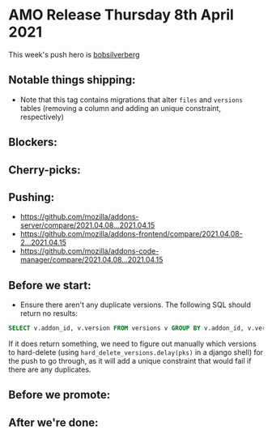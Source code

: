 # AMO Release Thursday 8th April 2021

This week's push hero is [bobsilverberg](https://github.com/bobsilverberg)

## Notable things shipping:
- Note that this tag contains migrations that alter `files` and `versions` tables (removing a column and adding an unique constraint, respectively)

## Blockers:

## Cherry-picks:

## Pushing:

- https://github.com/mozilla/addons-server/compare/2021.04.08...2021.04.15
- https://github.com/mozilla/addons-frontend/compare/2021.04.08-2...2021.04.15
- https://github.com/mozilla/addons-code-manager/compare/2021.04.08...2021.04.15

## Before we start:
- Ensure there aren't any duplicate versions. The following SQL should return no results:
```sql
SELECT v.addon_id, v.version FROM versions v GROUP BY v.addon_id, v.version HAVING count(v.id) > 1
```
If it does return something, we need to figure out manually which versions to hard-delete (using `hard_delete_versions.delay(pks)` in a django shell) for the push to go through, as it will add a unique constraint that would fail if there are any duplicates.

## Before we promote:

## After we're done:

